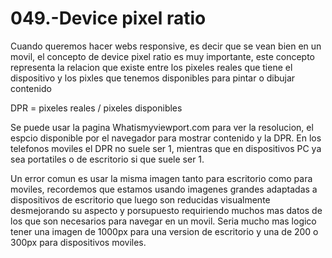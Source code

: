 049.-Device pixel ratio
===

Cuando queremos hacer webs responsive, es decir que se vean bien en un movil, el concepto de device pixel ratio es muy importante,
este concepto representa la relacion que existe entre los pixeles reales que tiene el dispositivo y los pixles que tenemos disponibles para pintar o dibujar contenido

DPR = pixeles reales / pixeles disponibles

Se puede usar la pagina Whatismyviewport.com para ver la resolucion, el espcio disponible por el navegador para mostrar contenido y la DPR. En los telefonos moviles el DPR no suele ser 1, mientras que en dispositivos PC ya sea portatiles o de escritorio si que suele ser 1.

Un error comun es usar la misma imagen tanto para escritorio como para moviles, recordemos que estamos usando imagenes grandes adaptadas a dispositivos de escritorio que luego son reducidas visualmente desmejorando su aspecto y porsupuesto requiriendo muchos mas datos de los que son necesarios para navegar en un movil. Seria mucho mas logico tener una imagen de 1000px para una version de escritorio y una de 200 o 300px para dispositivos moviles.